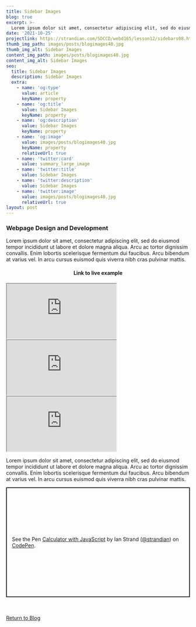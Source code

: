 ```yaml
---
title: Sidebar Images
blog: true
excerpt: >-
  Lorem ipsum dolor sit amet, consectetur adipiscing elit, sed do eiusmod tempor incididunt ut labore et dolore magna aliqua. Arcu ac tortor dignissim convallis. Enim lobortis scelerisque fermentum dui faucibus. Arcu bibendum at varius vel. In arcu cursus euismod quis viverra nibh cras pulvinar mattis.
date: '2021-10-25'
projectlink: https://strandian.com/SDCCD/webd165/lesson12/sidebars08.html
thumb_img_path: images/posts/blogimages40.jpg
thumb_img_alt: Sidebar Images
content_img_path: images/posts/blogimages40.jpg
content_img_alt: Sidebar Images
seo:
  title: Sidebar Images
  description: Sidebar Images
  extra:
    - name: 'og:type'
      value: article
      keyName: property
    - name: 'og:title'
      value: Sidebar Images
      keyName: property
    - name: 'og:description'
      value: Sidebar Images
      keyName: property
    - name: 'og:image'
      value: images/posts/blogimages40.jpg
      keyName: property
      relativeUrl: true
    - name: 'twitter:card'
      value: summary_large_image
    - name: 'twitter:title'
      value: Sidebar Images
    - name: 'twitter:description'
      value: Sidebar Images
    - name: 'twitter:image'
      value: images/posts/blogimages40.jpg
      relativeUrl: true
layout: post
---
```


### Webpage Design and Development
Lorem ipsum dolor sit amet, consectetur adipiscing elit, sed do eiusmod tempor incididunt ut labore et dolore magna aliqua. Arcu ac tortor dignissim convallis. Enim lobortis scelerisque fermentum dui faucibus. Arcu bibendum at varius vel. In arcu cursus euismod quis viverra nibh cras pulvinar mattis.

<h4 align="center">
Link to live example
</h4>
<div id="hideweb1">
  <div class="thumbnail-container" title="Web Development Portfolio"><a href="https://strandian.com/SDCCD/webd165/lesson12/sidebars08.html" target="_blank">
    <div class="thumbnail">
      <iframe src="https://strandian.com/SDCCD/webd165/lesson12/sidebars08.html" onload="this.style.opacity = 1"></iframe>
    </div>
    </a> </div>
</div>
<div id="hideweb2">
  <div class="thumbnail-container" title="Web Development Portfolio"><a href="https://strandian.com/SDCCD/webd165/lesson12/sidebars08.html" target="_blank">
    <div class="thumbnail">
      <iframe src="https://strandian.com/SDCCD/webd165/lesson12/sidebars08.html" onload="this.style.opacity = 1"></iframe>
    </div>
    </a> </div>
</div>
<div id="hideweb3">
  <div class="thumbnail-container" title="Web Development Portfolio"><a href="https://strandian.com/SDCCD/webd165/lesson12/sidebars08.html" target="_blank">
    <div class="thumbnail">
      <iframe src="https://strandian.com/SDCCD/webd165/lesson12/sidebars08.html" onload="this.style.opacity = 1"></iframe>
    </div>
    </a> </div>
</div>

Lorem ipsum dolor sit amet, consectetur adipiscing elit, sed do eiusmod tempor incididunt ut labore et dolore magna aliqua. Arcu ac tortor dignissim convallis. Enim lobortis scelerisque fermentum dui faucibus. Arcu bibendum at varius vel. In arcu cursus euismod quis viverra nibh cras pulvinar mattis.

<p class="codepen" data-height="300" data-default-tab="html,result" data-slug-hash="ZEXyOEj" data-user="strandian" style="height: 300px; box-sizing: border-box; display: flex; align-items: center; justify-content: center; border: 2px solid; margin: 1em 0; padding: 1em;">
  <span>See the Pen <a href="https://codepen.io/strandian/pen/ZEXyOEj">
  Calculator with JavaScript</a> by Ian Strand (<a href="https://codepen.io/strandian">@strandian</a>)
  on <a href="https://codepen.io">CodePen</a>.</span>
</p>

<br />
<br />
<a class="button" href="/blog/">
  Return to Blog
</a>

<script async src="https://cpwebassets.codepen.io/assets/embed/ei.js"></script>
